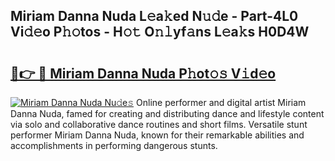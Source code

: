 ## Miriam Danna Nuda L𝚎a𝚔ed N𝚞𝚍e - Part-4L0 Vi𝚍𝚎o P𝚑𝚘tos - H𝚘𝚝 O𝚗𝚕yf𝚊ns L𝚎a𝚔s H0D4W

# <h2><a href="http://kf31x73.oniu.top/?m=Miriam+Danna+Nuda">🔗👉 🔴 Miriam Danna Nuda P𝚑ot𝚘𝚜 V𝚒d𝚎o</a></h2>

[![Miriam Danna Nuda Nu𝚍e𝚜](https://i.imgur.com/0qMVB7G.gif)](http://kf31x73.oniu.top/?m=Miriam+Danna+Nuda)
Online performer and digital artist Miriam Danna Nuda, famed for creating and distributing dance and lifestyle content via solo and collaborative dance routines and short films. Versatile stunt performer Miriam Danna Nuda, known for their remarkable abilities and accomplishments in performing dangerous stunts.  
